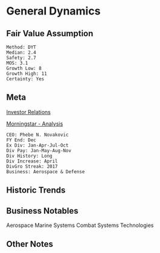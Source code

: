 # General Dynamics
## Fair Value Assumption

```
Method: DYT
Median: 2.4
Safety: 2.7
MOS: 3.1
Growth Low: 8
Growth High: 11
Certainty: Yes
```


## Meta
[Investor Relations](https://investorrelations.gd.com/ir-home/default.aspx)

[Morningstar - Analysis](https://www.morningstar.com/stocks/xnys/gd/analysis)

~~~
CEO: Phebe N. Novakovic
FY End: Dec
Ex Div: Jan-Apr-Jul-Oct
Div Pay: Jan-May-Aug-Nov
Div History: Long
Div Increase: April
DivGro Streak: 2017
Business: Aerospace & Defense
~~~


## Historic Trends


## Business Notables
Aerospace
Marine Systems
Combat Systems
Technologies

## Other Notes


